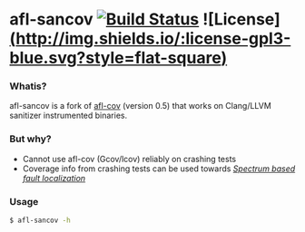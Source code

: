 # afl-sancov [![Build Status](https://travis-ci.org/bshastry/afl-sancov.svg?branch=master)](https://travis-ci.org/bshastry/afl-sancov) ![License][(http://img.shields.io/:license-gpl3-blue.svg?style=flat-square)](http://www.gnu.org/licenses/gpl-3.0.html)

### Whatis?

afl-sancov is a fork of [afl-cov][1] (version 0.5) that works on Clang/LLVM sanitizer instrumented binaries.

### But why?

- Cannot use afl-cov (Gcov/lcov) reliably on crashing tests
- Coverage info from crashing tests can be used towards [_Spectrum based fault localization_](www.argreenhouse.com/papers/hira/issre95.pdf)

### Usage

```bash
$ afl-sancov -h

```


[1]: https://github.com/mrash/afl-cov    


